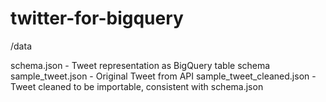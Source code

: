# twitter-for-bigquery

/data

schema.json - Tweet representation as BigQuery table schema
sample_tweet.json - Original Tweet from API
sample_tweet_cleaned.json - Tweet cleaned to be importable, consistent with schema.json
